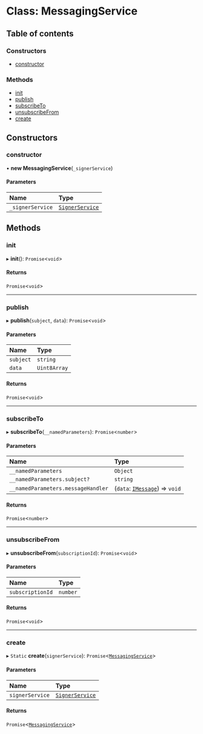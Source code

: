 # Class: MessagingService

## Table of contents

### Constructors

- [constructor](MessagingService.md#constructor)

### Methods

- [init](MessagingService.md#init)
- [publish](MessagingService.md#publish)
- [subscribeTo](MessagingService.md#subscribeto)
- [unsubscribeFrom](MessagingService.md#unsubscribefrom)
- [create](MessagingService.md#create)

## Constructors

### constructor

• **new MessagingService**(`_signerService`)

#### Parameters

| Name | Type |
| :------ | :------ |
| `_signerService` | [`SignerService`](SignerService.md) |

## Methods

### init

▸ **init**(): `Promise`<`void`\>

#### Returns

`Promise`<`void`\>

___

### publish

▸ **publish**(`subject`, `data`): `Promise`<`void`\>

#### Parameters

| Name | Type |
| :------ | :------ |
| `subject` | `string` |
| `data` | `Uint8Array` |

#### Returns

`Promise`<`void`\>

___

### subscribeTo

▸ **subscribeTo**(`__namedParameters`): `Promise`<`number`\>

#### Parameters

| Name | Type |
| :------ | :------ |
| `__namedParameters` | `Object` |
| `__namedParameters.subject?` | `string` |
| `__namedParameters.messageHandler` | (`data`: [`IMessage`](../interfaces/IMessage.md)) => `void` |

#### Returns

`Promise`<`number`\>

___

### unsubscribeFrom

▸ **unsubscribeFrom**(`subscriptionId`): `Promise`<`void`\>

#### Parameters

| Name | Type |
| :------ | :------ |
| `subscriptionId` | `number` |

#### Returns

`Promise`<`void`\>

___

### create

▸ `Static` **create**(`signerService`): `Promise`<[`MessagingService`](MessagingService.md)\>

#### Parameters

| Name | Type |
| :------ | :------ |
| `signerService` | [`SignerService`](SignerService.md) |

#### Returns

`Promise`<[`MessagingService`](MessagingService.md)\>
